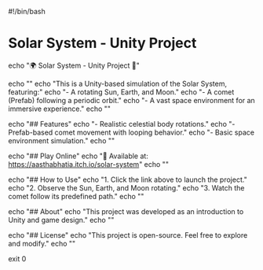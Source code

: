 #!/bin/bash

# Solar System - Unity Project

echo "🌍 Solar System - Unity Project 🚀"

echo ""
echo "This is a Unity-based simulation of the Solar System, featuring:"
echo "- A rotating Sun, Earth, and Moon."
echo "- A comet (Prefab) following a periodic orbit."
echo "- A vast space environment for an immersive experience."
echo ""

echo "## Features"
echo "- Realistic celestial body rotations."
echo "- Prefab-based comet movement with looping behavior."
echo "- Basic space environment simulation."
echo ""

echo "## Play Online"
echo "🔗 Available at: https://aasthabhatia.itch.io/solar-system"
echo ""

echo "## How to Use"
echo "1. Click the link above to launch the project."
echo "2. Observe the Sun, Earth, and Moon rotating."
echo "3. Watch the comet follow its predefined path."
echo ""

echo "## About"
echo "This project was developed as an introduction to Unity and game design."
echo ""

echo "## License"
echo "This project is open-source. Feel free to explore and modify."
echo ""

exit 0
